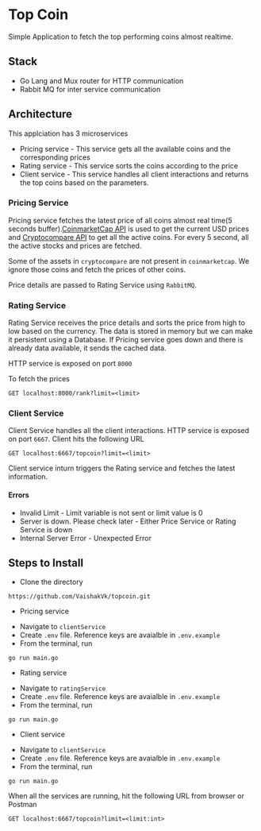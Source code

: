 # Top Coin

Simple Application to fetch the top performing coins almost realtime.

## Stack

-   Go Lang and Mux router for HTTP communication
-   Rabbit MQ for inter service communication

## Architecture

This applciation has 3 microservices

-   Pricing service - This service gets all the available coins and the corresponding prices
-   Rating service - This service sorts the coins according to the price
-   Client service - This service handles all client interactions and returns the top coins based on the parameters.

### Pricing Service

Pricing service fetches the latest price of all coins almost real time(5 seconds buffer).[CoinmarketCap API](https://coinmarketcap.com/api/) is used to get the current USD prices and [Cryptocompare API](https://www.cryptocompare.com/api) to get all the active coins. For every 5 second, all the active stocks and prices are fetched.

Some of the assets in `cryptocompare` are not present in `coinmarketcap`. We ignore those coins and fetch the prices of other coins.

Price details are passed to Rating Service using `RabbitMQ`.

### Rating Service

Rating Service receives the price details and sorts the price from high to low based on the currency. The data is stored in memory but we can make it persistent using a Database. If Pricing service goes down and there is already data available, it sends the cached data.

HTTP service is exposed on port `8000`

To fetch the prices

```
GET localhost:8000/rank?limit=<limit>
```

### Client Service

Client Service handles all the client interactions. HTTP service is exposed on port `6667`. Client hits the following URL

```
GET localhost:6667/topcoin?limit=<limit>
```

Client service inturn triggers the Rating service and fetches the latest information.

#### Errors

-   Invalid Limit - Limit variable is not sent or limit value is 0
-   Server is down. Please check later - Either Price Service or Rating Service is down
-   Internal Server Error - Unexpected Error

## Steps to Install

-   Clone the directory

```
https://github.com/VaishakVk/topcoin.git
```

-   Pricing service

*   Navigate to `clientService`
*   Create `.env` file. Reference keys are avaialble in `.env.example`
*   From the terminal, run

```
go run main.go
```

-   Rating service

*   Navigate to `ratingService`
*   Create `.env` file. Reference keys are avaialble in `.env.example`
*   From the terminal, run

```
go run main.go
```

-   Client service

*   Navigate to `clientService`
*   Create `.env` file. Reference keys are avaialble in `.env.example`
*   From the terminal, run

```
go run main.go
```

When all the services are running, hit the following URL from browser or Postman

```
GET localhost:6667/topcoin?limit=<limit:int>
```
